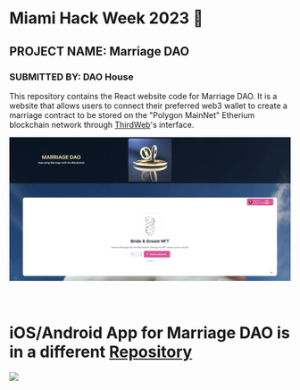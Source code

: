 # Miami Hack Week 2023 🌴
## PROJECT NAME: Marriage DAO
### SUBMITTED BY: DAO House

This repository contains the React website code for Marriage DAO. It is a website that allows users to connect their preferred web3 wallet to create a marriage contract to be stored on the "Polygon MainNet" Etherium blockchain network through [ThirdWeb](https://thirdweb.com/)'s interface.

<img className="gif" src='./src/assets/react-walletconnect-marriage-dao-miami-hack-week.png'/>
<br/>
<br/>
<br/>

# iOS/Android App for Marriage DAO is in a different [Repository](https://github.com/Zernach/marriage-dao-mobile)
<img className="gif" src='https://github.com/Zernach/zernach.github.io/raw/main/images/gifs/Marriage%20DAO%20%F0%9F%92%8D%20Consumate%20Your%20Marriage%20on%20the%20Blockchain%20%F0%9F%93%B1%20iOS_Android%20React%20Native%20Expo%20App.gif?raw=true'/>
